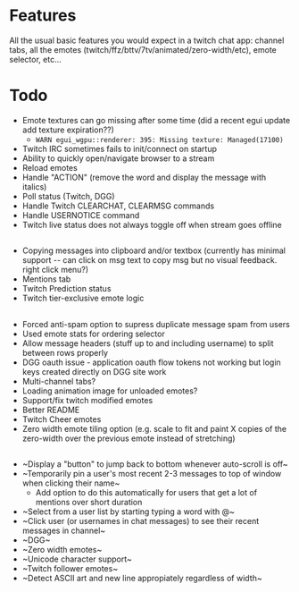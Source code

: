 # Features

All the usual basic features you would expect in a twitch chat app: channel tabs, all the emotes (twitch/ffz/bttv/7tv/animated/zero-width/etc), emote selector, etc...

# Todo

- Emote textures can go missing after some time (did a recent egui update add texture expiration??)
  - `WARN egui_wgpu::renderer: 395: Missing texture: Managed(17100)`
- Twitch IRC sometimes fails to init/connect on startup
- Ability to quickly open/navigate browser to a stream
- Reload emotes
- Handle "ACTION" (remove the word and display the message with italics)
- Poll status (Twitch, DGG)
- Handle Twitch CLEARCHAT, CLEARMSG commands
- Handle USERNOTICE command
- Twitch live status does not always toggle off when stream goes offline

##

- Copying messages into clipboard and/or textbox (currently has minimal support -- can click on msg text to copy msg but no visual feedback. right click menu?)
- Mentions tab
- Twitch Prediction status
- Twitch tier-exclusive emote logic

##

- Forced anti-spam option to supress duplicate message spam from users
- Used emote stats for ordering selector
- Allow message headers (stuff up to and including username) to split between rows properly
- DGG oauth issue - application oauth flow tokens not working but login keys created directly on DGG site work
- Multi-channel tabs?
- Loading animation image for unloaded emotes?
- Support/fix twitch modified emotes
- Better README
- Twitch Cheer emotes
- Zero width emote tiling option (e.g. scale to fit and paint X copies of the zero-width over the previous emote instead of stretching)

##

- ~Display a "button" to jump back to bottom whenever auto-scroll is off~
- ~Temporarily pin a user's most recent 2-3 messages to top of window when clicking their name~ 
  - Add option to do this automatically for users that get a lot of mentions over short duration
- ~Select from a user list by starting typing a word with @~
- ~Click user (or usernames in chat messages) to see their recent messages in channel~
- ~DGG~
- ~Zero width emotes~
- ~Unicode character support~
- ~Twitch follower emotes~
- ~Detect ASCII art and new line appropiately regardless of width~